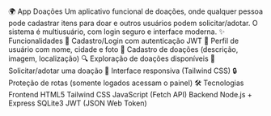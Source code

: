 🌍 App Doações
Um aplicativo funcional de doações, onde qualquer pessoa pode cadastrar itens para doar e outros usuários podem solicitar/adotar.
O sistema é multiusuário, com login seguro e interface moderna.
✨ Funcionalidades
👤 Cadastro/Login com autenticação JWT
📝 Perfil de usuário com nome, cidade e foto
🎁 Cadastro de doações (descrição, imagem, localização)
🔍 Exploração de doações disponíveis
🤝 Solicitar/adotar uma doação
📱 Interface responsiva (Tailwind CSS)
🔒 Proteção de rotas (somente logados acessam o painel)
🛠️ Tecnologias
Frontend
HTML5
Tailwind CSS
JavaScript (Fetch API)
Backend
Node.js + Express
SQLite3
JWT (JSON Web Token)
